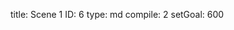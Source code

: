 title:          Scene 1
ID:             6
type:           md
compile:        2
setGoal:        600


